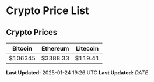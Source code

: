 # Crypto Price List

## Crypto Prices
| Bitcoin | Ethereum | Litecoin |
| ------- | -------- | -------- |
| $106345 | $3388.33 | $119.41 |
**Last Updated:** 2025-01-24 19:26 UTC
**Last Updated:** $DATE$
